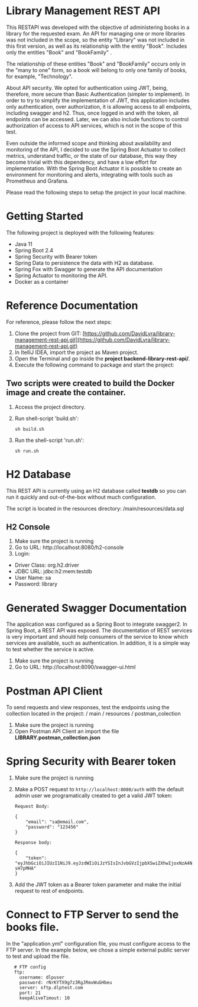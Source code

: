 # Library Management REST API

This RESTAPI was developed with the objective of administering books in a library for the requested exam. An API for managing one or more libraries was not included in the scope, so the entity "Library" was not included in this first version, as well as its relationship with the entity "Book". Includes only the entities "Book" and "BookFamily" .

The relationship of these entities "Book" and "BookFamily" occurs only in the "many to one" form, so a book will belong to only one family of books, for example, "Technology".

About API security. We opted for authentication using JWT, being, therefore, more secure than Basic Authentication (simpler to implement).
In order to try to simplify the implementation of JWT, this application includes only authentication, over authorization, it is allowing access to all endpoints, including swagger and h2. Thus, once logged in and with the token, all endpoints can be accessed. Later, we can also include functions to control authorization of access to API services, which is not in the scope of this test.

Even outside the informed scope and thinking about availability and monitoring of the API, I decided to use the Spring Boot Actuator to collect metrics, understand traffic, or the state of our database, this way they become trivial with this dependency, and have a low effort for implementation. With the Spring Boot Actuator it is possible to create an environment for monitoring and alerts, integrating with tools such as Prometheus and Grafana.

Please read the following steps to setup the project in your local machine.

# **Getting Started**

The following project is deployed with the following features:

- Java 11
- Spring Boot 2.4
- Spring Security with Bearer token
- Spring Data to persistence the data with H2 as database.
- Spring Fox with Swagger to generate the API documentation
- Spring Actuator to monitoring the API.
- Docker as a container

# **Reference Documentation**

For reference, please follow the next steps:

1. Clone the project from GIT: [https://github.com/DavidLyra/library-management-rest-api.git](https://github.com/DavidLyra/library-management-rest-api.git)
2. In ItelliJ IDEA, import the project as Maven project.
3. Open the Terminal and go inside the **project backend-library-rest-api/**. 
4. Execute the following command to package and start the project:


## Two scripts were created to build the Docker image and create the container.

1. Access the project directory.

3. Run shell-script 'build.sh':

       sh build.sh

3. Run the shell-script 'run.sh':

       sh run.sh

# H2 Database

This REST API is currently using an H2 database called **testdb** so you can run it quickly and out-of-the-box without much configuration.

The script is located in the resources directory: /main/resources/data.sql

## H2 Console

1. Make sure the project is running
2. Go to URL: http://localhost:8080/h2-console
3. Login:

- Driver Class: org.h2.driver
- JDBC URL: jdbc:h2:mem:testdb
- User Name: sa
- Password: library

# Generated Swagger Documentation

The application was configured as a Spring Boot to integrate swagger2. In Spring Boot, a REST API was exposed. The documentation of REST services is very important and should help consumers of the service to know which services are available, such as authentication. In addition, it is a simple way to test whether the service is active.

1. Make sure the project is running
2. Go to URL: http://localhost:8090/swagger-ui.html

# Postman API Client

To send requests and view responses, test the endpoints using the collection located in the project: / main / resources / postman_colection

1. Make sure the project is running
2. Open Postman API Client an import the file **LIBRARY.postman_collection.json**

# Spring Security with Bearer token

1. Make sure the project is running
2. Make a POST request to `http://localhost:8080/auth` with the default admin user we programatically created to get a valid JWT token:

       Request Body:

       {
           "email": "sa@email.com",
           "password": "123456"
       }

       Response body:

       {
           "token": "eyJhbGciOiJIUzI1NiJ9.eyJzdWIiOiJzYSIsInJvbGVzIjpbXSwiZXhwIjoxNzA4Njc4NzM2LCJpYXQiOjE2MjIyNzg3MzZ9.TFVjHPzH10Frn3k3QZmJs56EbRAega55oPI-sH7pMHA"
       }

3. Add the JWT token as a Bearer token parameter and make the initial request to rest of endpoints.

# Connect to FTP Server to send the books file.

In the "application.yml" configuration file, you must configure access to the FTP server. In the example below, we chose a simple external public server to test and upload the file.

       # FTP config
       ftp:
         username: dlpuser
         password: rNrKYTX9g7z3RgJRmxWuGHbeu
         server: sftp.dlptest.com
         port: 21
         keepAliveTimout: 10


